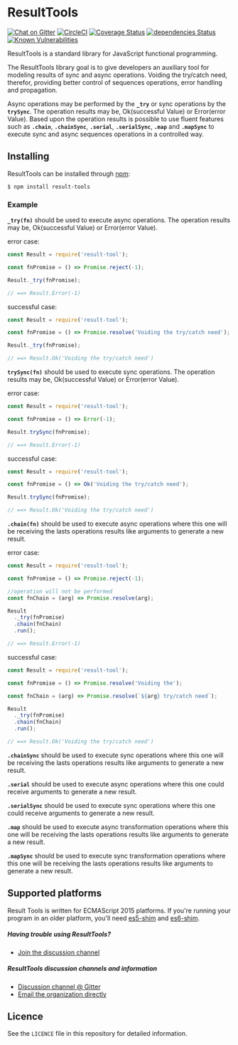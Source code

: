 ResultTools
============

[![Chat on Gitter](https://img.shields.io/gitter/room/result-tools/discussion.svg?style=flat-square)](https://gitter.im/result-tools/discussion)
[![CircleCI](https://circleci.com/gh/rafaelfcads/result-tools.svg?style=svg)](https://circleci.com/gh/rafaelfcads/result-tools)
[![Coverage Status](https://coveralls.io/repos/github/rafaelfcads/result-tools/badge.svg?branch=master)](https://coveralls.io/github/rafaelfcads/result-tools?branch=master)
[![dependencies Status](https://david-dm.org/rafaelfcads/result-tools/status.svg)](https://david-dm.org/rafaelfcads/result-tools)
[![Known Vulnerabilities](https://snyk.io/test/github/rafaelfcads/result-tools/badge.svg?targetFile=package.json)](https://snyk.io/test/github/rafaelfcads/result-tools?targetFile=package.json)


ResultTools is a standard library for JavaScript functional programming.

The ResultTools library goal is to give developers an auxiliary tool for modeling results of sync and async operations. Voiding the try/catch need, therefor, providing better control of sequences operations, error handling and propagation.

Async operations may be performed by the **`_try`** or sync operations by the **`trySync`**. 
The operation results may be, Ok(successful Value) or Error(error Value). Based upon the operation results is   possible to use fluent features such as **`.chain`**, **`.chainSync`**, **`.serial`**,  **`.serialSync`**, **`.map`** and **`.mapSync`** to execute sync and async sequences operations in a controlled way.

## Installing

ResultTools can be installed through [npm][]:

    $ npm install result-tools


### Example

**`_try(fn)`** should be used to execute async operations. The operation results may be, Ok(successful Value) or Error(error Value).

error case:
```js
const Result = require('result-tool');

const fnPromise = () => Promise.reject(-1);

Result._try(fnPromise);

// ==> Result.Error(-1)
```

successful case:
```js
const Result = require('result-tool');

const fnPromise = () => Promise.resolve('Voiding the try/catch need');

Result._try(fnPromise);

// ==> Result.Ok('Voiding the try/catch need')
```


**`trySync(fn)`** should be used to execute sync operations. The operation results may be, Ok(successful Value) or Error(error Value).

error case:
```js
const Result = require('result-tool');

const fnPromise = () => Error(-1);

Result.trySync(fnPromise);

// ==> Result.Error(-1)
```

successful case:
```js
const Result = require('result-tool');

const fnPromise = () => Ok('Voiding the try/catch need');

Result.trySync(fnPromise);

// ==> Result.Ok('Voiding the try/catch need')
```


**`.chain(fn)`** should be used to execute async operations where this one will be receiving the lasts operations results like arguments to generate a new result.


error case:
```js
const Result = require('result-tool');

const fnPromise = () => Promise.reject(-1);

//operation will not be performed
const fnChain = (arg) => Promise.resolve(arg);

Result
  ._try(fnPromise)
  .chain(fnChain)
  .run();

// ==> Result.Error(-1)
```

successful case:
```js
const Result = require('result-tool');

const fnPromise = () => Promise.resolve('Voiding the');

const fnChain = (arg) => Promise.resolve(`${arg} try/catch need`);

Result
  ._try(fnPromise)
  .chain(fnChain)
  .run();

// ==> Result.Ok('Voiding the try/catch need')
```

**`.chainSync`** should be used to execute sync operations where this one will be receiving the lasts operations results like arguments to generate a new result.

**`.serial`** should be used to execute async operations where this one could receive arguments to generate a new result.

**`.serialSync`** should be used to execute sync operations where this one could receive arguments to generate a new result.

**`.map`** should be used to execute async transformation operations where this one will be receiving the lasts operations results like arguments to generate a new result.

**`.mapSync`** should be used to execute sync transformation operations where this one will be receiving the lasts operations results like arguments to generate a new result.

## Supported platforms

Result Tools is written for ECMAScript 2015 platforms. If you're running your program in
an older platform, you'll need [es5-shim][] and [es6-shim][].

[es5-shim]: https://github.com/es-shims/es5-shim
[es6-shim]: https://github.com/es-shims/es6-shim


##### Having trouble using ResultTools?

  - [Join the discussion channel][gitter]


##### ResultTools discussion channels and information

  - [Discussion channel @ Gitter][gitter]
  - [Email the organization directly](mailto:resulttoolsfunctionalp@gmail.com)

## Licence

See the `LICENCE` file in this repository for detailed information.

[npm]: https://www.npmjs.com
[gitter]: https://gitter.im/result-tools/discussion



